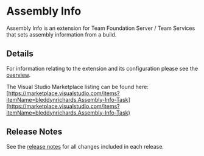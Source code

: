 # Assembly Info
Assembly Info is an extension for Team Foundation Server / Team Services that sets assembly information from a build.

## Details
For information relating to the extension and its configuration please see the [overview](./src/Overview.md).

The Visual Studio Marketplace listing can be found here:  
[https://marketplace.visualstudio.com/items?itemName=bleddynrichards.Assembly-Info-Task](https://marketplace.visualstudio.com/items?itemName=bleddynrichards.Assembly-Info-Task)

## Release Notes
See the [release notes](ReleaseNotes.md) for all changes included in each release.
